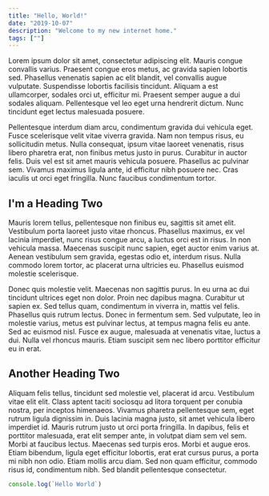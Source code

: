 ```yaml
---
title: "Hello, World!"
date: "2019-10-07"
description: "Welcome to my new internet home."
tags: [""]
---
```


Lorem ipsum dolor sit amet, consectetur adipiscing elit. Mauris congue convallis varius. Praesent congue eros metus, ac gravida sapien lobortis sed. Phasellus venenatis sapien ac elit blandit, vel convallis augue vulputate. Suspendisse lobortis facilisis tincidunt. Aliquam a est ullamcorper, sodales orci ut, efficitur mi. Praesent semper augue a dui sodales aliquam. Pellentesque vel leo eget urna hendrerit dictum. Nunc tincidunt eget lectus malesuada posuere.

Pellentesque interdum diam arcu, condimentum gravida dui vehicula eget. Fusce scelerisque velit vitae viverra gravida. Nam non tempus risus, eu sollicitudin metus. Nulla consequat, ipsum vitae laoreet venenatis, risus libero pharetra erat, non finibus metus justo in purus. Curabitur in auctor felis. Duis vel est sit amet mauris vehicula posuere. Phasellus ac pulvinar sem. Vivamus maximus ligula ante, id efficitur nibh posuere nec. Cras iaculis ut orci eget fringilla. Nunc faucibus condimentum tortor.

## I'm a Heading Two

Mauris lorem tellus, pellentesque non finibus eu, sagittis sit amet elit. Vestibulum porta laoreet justo vitae rhoncus. Phasellus maximus, ex vel lacinia imperdiet, nunc risus congue arcu, a luctus orci est in risus. In non vehicula massa. Maecenas suscipit nunc sapien, eget auctor enim varius at. Aenean vestibulum sem gravida, egestas odio et, interdum risus. Nulla commodo lorem tortor, ac placerat urna ultricies eu. Phasellus euismod molestie scelerisque.

Donec quis molestie velit. Maecenas non sagittis purus. In eu urna ac dui tincidunt ultrices eget non dolor. Proin nec dapibus magna. Curabitur ut sapien ex. Sed tellus quam, condimentum in viverra in, mattis vel felis. Phasellus quis rutrum lectus. Donec in fermentum sem. Sed vulputate, leo in molestie varius, metus est pulvinar lectus, at tempus magna felis eu ante. Sed ac euismod nisl. Fusce ex augue, malesuada at venenatis vitae, luctus a dui. Nulla vel rhoncus mauris. Etiam suscipit sem nec libero porttitor efficitur eu in erat.

## Another Heading Two

Aliquam felis tellus, tincidunt sed molestie vel, placerat id arcu. Vestibulum vitae elit elit. Class aptent taciti sociosqu ad litora torquent per conubia nostra, per inceptos himenaeos. Vivamus pharetra pellentesque sem, eget rutrum ligula dignissim in. Duis lacinia magna justo, sit amet vehicula libero imperdiet id. Mauris rutrum justo ut orci porta fringilla. In dapibus, felis et porttitor malesuada, erat elit semper ante, in volutpat diam sem vel sem. Morbi at faucibus lectus. Maecenas sed turpis eros. Morbi et augue eros. Etiam bibendum, ligula eget efficitur lobortis, erat erat cursus purus, a porta mi nibh non odio. Etiam mollis arcu diam. Sed non quam efficitur, commodo risus id, condimentum nibh. Sed blandit pellentesque consectetur.

```js
console.log(`Hello World`)
```
